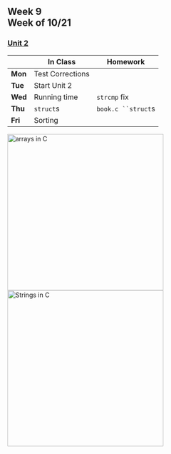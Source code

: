 ## Week 9 <br>Week of 10/21

### [Unit 2](/apcsp/curriculum/2)

  |       |In Class               |Homework   |
  |-------|---------              |---------  |
  |**Mon**|Test Corrections | |
  |**Tue**|Start Unit 2 | |
  |**Wed**|Running time |`strcmp` fix |
  |**Thu**|`struct`s |`book.c ``struct`s |
  |**Fri**|Sorting | |


<meta http-equiv="refresh" content="300"/>

<img src="https://media.geeksforgeeks.org/wp-content/cdn-uploads/Array-Declaration-In-C.png" alt="arrays in C" height="350">
<img src="https://media.geeksforgeeks.org/wp-content/cdn-uploads/20201209135923/String-in-C.png" alt="Strings in C" height="350">


<!-- ### Additional Practice on Arrays & Command-line Arguments

#### `addition.c`

- Write a program `addition.c` that adds two numbers provided as command-line arguments.
  - The program should accept two integers as command-line arguments.
  - The program should output both original numbers, and their sum. If the program is run as `./additional 2 8`, for example, the output should be `2 + 8 = 10`.
  - If the incorrect number of command-line arguments is provided, the program should display an error and return with exit code 1.
  
  - Sample usage: 

  ```c
    $ ./addition 2 8
    2 + 8 = 10
  ```

  ```c
    $ ./addition 2
    Usage: ./addition x y
  ```

#### Initials

- Write a program `initials.c` that takes a user’s full name as input, and outputs their initials.
  - The program should accept a user’s name using `get_string`
  - Initials should all be printed as uppercase letters, even if the name contains lowercase letters
  - Students can assume that the user’s names will be separated by one space
  - Sample usage:
      ```
      $ ./initials
      Name: David J. Malan
      DJM
      ```

  - Partial sample solution:
    ```c
      #include <cs50.h>
      #include <ctype.h>
      #include <stdio.h>
      #include <string.h>

      int main(void)
      {
        ...
    ``` -->